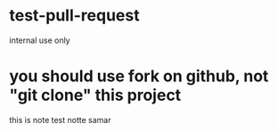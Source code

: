 # test-pull-request
internal use only
# you should use fork on github, not "git clone" this project

this is note 
 test notte samar 
